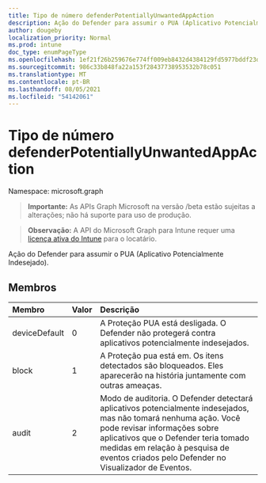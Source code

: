 ```yaml
---
title: Tipo de número defenderPotentiallyUnwantedAppAction
description: Ação do Defender para assumir o PUA (Aplicativo Potencialmente Indesejado).
author: dougeby
localization_priority: Normal
ms.prod: intune
doc_type: enumPageType
ms.openlocfilehash: 1ef21f26b259676e774ff009eb8432d4384129fd5977bddf23daf47760742a03
ms.sourcegitcommit: 986c33b848fa22a153f28437738953532b78c051
ms.translationtype: MT
ms.contentlocale: pt-BR
ms.lasthandoff: 08/05/2021
ms.locfileid: "54142061"
---
```

# <a name="defenderpotentiallyunwantedappaction-enum-type"></a>Tipo de número defenderPotentiallyUnwantedAppAction

Namespace: microsoft.graph

> **Importante:** As APIs Graph Microsoft na versão /beta estão sujeitas a alterações; não há suporte para uso de produção.

> **Observação:** A API do Microsoft Graph para Intune requer uma [licença ativa do Intune](https://go.microsoft.com/fwlink/?linkid=839381) para o locatário.

Ação do Defender para assumir o PUA (Aplicativo Potencialmente Indesejado).

## <a name="members"></a>Membros
|Membro|Valor|Descrição|
|:---|:---|:---|
|deviceDefault|0|A Proteção PUA está desligada. O Defender não protegerá contra aplicativos potencialmente indesejados.|
|block|1 |A Proteção pua está em. Os itens detectados são bloqueados. Eles aparecerão na história juntamente com outras ameaças.|
|audit|2|Modo de auditoria. O Defender detectará aplicativos potencialmente indesejados, mas não tomará nenhuma ação. Você pode revisar informações sobre aplicativos que o Defender teria tomado medidas em relação à pesquisa de eventos criados pelo Defender no Visualizador de Eventos.|




